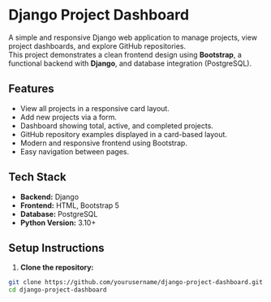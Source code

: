 # Django Project Dashboard

A simple and responsive Django web application to manage projects, view project dashboards, and explore GitHub repositories.  
This project demonstrates a clean frontend design using **Bootstrap**, a functional backend with **Django**, and database integration (PostgreSQL).

## Features

- View all projects in a responsive card layout.
- Add new projects via a form.
- Dashboard showing total, active, and completed projects.
- GitHub repository examples displayed in a card-based layout.
- Modern and responsive frontend using Bootstrap.
- Easy navigation between pages.

## Tech Stack

- **Backend:** Django
- **Frontend:** HTML, Bootstrap 5
- **Database:** PostgreSQL
- **Python Version:** 3.10+

## Setup Instructions

1. **Clone the repository:**

```bash
git clone https://github.com/yourusername/django-project-dashboard.git
cd django-project-dashboard
